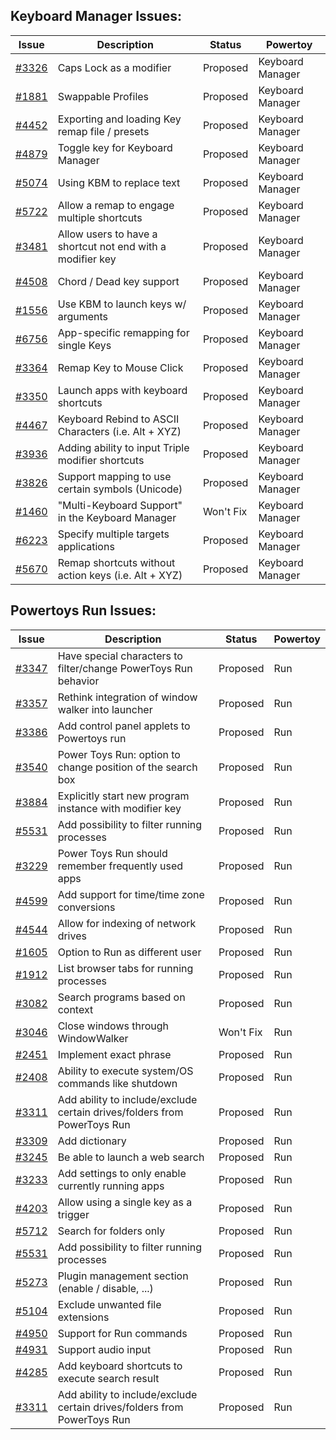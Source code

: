 ## Keyboard Manager Issues:

| Issue | Description | Status | Powertoy |
|---|---|---|---|
| [#3326](https://github.com/microsoft/PowerToys/issues/3326) | Caps Lock as a modifier | Proposed| Keyboard Manager |
| [#1881](https://github.com/microsoft/PowerToys/issues/1881) | Swappable Profiles | Proposed | Keyboard Manager |
| [#4452](https://github.com/microsoft/PowerToys/issues/4452) | Exporting and loading Key remap file / presets | Proposed | Keyboard Manager |
| [#4879](https://github.com/microsoft/PowerToys/issues/4879) | Toggle key for Keyboard Manager | Proposed | Keyboard Manager |
| [#5074](https://github.com/microsoft/PowerToys/issues/5074) | Using KBM to replace text | Proposed | Keyboard Manager |
| [#5722](https://github.com/microsoft/PowerToys/issues/5722) | Allow a remap to engage multiple shortcuts | Proposed | Keyboard Manager |
| [#3481](https://github.com/microsoft/PowerToys/issues/3481) | Allow users to have a shortcut not end with a modifier key | Proposed | Keyboard Manager 
| [#4508](https://github.com/microsoft/PowerToys/issues/4508) | Chord / Dead key support | Proposed | Keyboard Manager |
| [#1556](https://github.com/microsoft/PowerToys/issues/1556) | Use KBM to launch keys w/ arguments | Proposed | Keyboard Manager |
| [#6756](https://github.com/microsoft/PowerToys/issues/6756) | App-specific remapping for single Keys | Proposed | Keyboard Manager |
| [#3364](https://github.com/microsoft/PowerToys/issues/3364) | Remap Key to Mouse Click | Proposed | Keyboard Manager |
| [#3350](https://github.com/microsoft/PowerToys/issues/3350) | Launch apps with keyboard shortcuts | Proposed | Keyboard Manager |
| [#4467](https://github.com/microsoft/PowerToys/issues/4467) | Keyboard Rebind to ASCII Characters (i.e. Alt + XYZ) | Proposed | Keyboard Manager |
| [#3936](https://github.com/microsoft/PowerToys/issues/3936) | Adding ability to input Triple modifier shortcuts | Proposed | Keyboard Manager |
| [#3826](https://github.com/microsoft/PowerToys/issues/3826) | Support mapping to use certain symbols (Unicode)  | Proposed | Keyboard Manager |
| [#1460](https://github.com/microsoft/PowerToys/issues/1460) | "Multi-Keyboard Support" in the Keyboard Manager | Won't Fix | Keyboard Manager |
| [#6223](https://github.com/microsoft/PowerToys/issues/6223) | Specify multiple targets applications | Proposed | Keyboard Manager |
| [#5670](https://github.com/microsoft/PowerToys/issues/5670) | Remap shortcuts without action keys (i.e. Alt + XYZ) | Proposed | Keyboard Manager |

## Powertoys Run Issues:
| Issue | Description | Status | Powertoy |
|---|---|---|---|
| [#3347](https://github.com/microsoft/PowerToys/issues/3347) | Have special characters to filter/change PowerToys Run behavior | Proposed | Run |
| [#3357](https://github.com/microsoft/PowerToys/issues/3357) | Rethink integration of window walker into launcher | Proposed | Run |
| [#3386](https://github.com/microsoft/PowerToys/issues/3386) | Add control panel applets to Powertoys run | Proposed | Run |
| [#3540](https://github.com/microsoft/PowerToys/issues/3540) | Power Toys Run: option to change position of the search box | Proposed | Run |
| [#3884](https://github.com/microsoft/PowerToys/issues/3884) | Explicitly start new program instance with modifier key | Proposed | Run |
| [#5531](https://github.com/microsoft/PowerToys/issues/5531) | Add possibility to filter running processes | Proposed | Run |
| [#3229](https://github.com/microsoft/PowerToys/issues/3229) | Power Toys Run should remember frequently used apps | Proposed | Run |
| [#4599](https://github.com/microsoft/PowerToys/issues/4599) | Add support for time/time zone conversions | Proposed | Run |
| [#4544](https://github.com/microsoft/PowerToys/issues/4544) | Allow for indexing of network drives | Proposed | Run |
| [#1605](https://github.com/microsoft/PowerToys/issues/1605) | Option to Run as different user | Proposed | Run |
| [#1912](https://github.com/microsoft/PowerToys/issues/1912) | List browser tabs for running processes | Proposed | Run |
| [#3082](https://github.com/microsoft/PowerToys/issues/3082) | Search programs based on context | Proposed | Run |
| [#3046](https://github.com/microsoft/PowerToys/issues/3046) | Close windows through WindowWalker | Won't Fix| Run |
| [#2451](https://github.com/microsoft/PowerToys/issues/2451) | Implement exact phrase | Proposed | Run |
| [#2408](https://github.com/microsoft/PowerToys/issues/2408) | Ability to execute system/OS commands like shutdown | Proposed | Run |
| [#3311](https://github.com/microsoft/PowerToys/issues/3311) | Add ability to include/exclude certain drives/folders from PowerToys Run | Proposed | Run 
| [#3309](https://github.com/microsoft/PowerToys/issues/3309) | Add dictionary | Proposed | Run
| [#3245](https://github.com/microsoft/PowerToys/issues/3245) | Be able to launch a web search | Proposed | Run
| [#3233](https://github.com/microsoft/PowerToys/issues/3233) | Add settings to only enable currently running apps | Proposed | Run
| [#4203](https://github.com/microsoft/PowerToys/issues/4203) | Allow using a single key as a trigger | Proposed | Run
| [#5712](https://github.com/microsoft/PowerToys/issues/5712) | Search for folders only | Proposed | Run
| [#5531](https://github.com/microsoft/PowerToys/issues/5531) | Add possibility to filter running processes | Proposed | Run
| [#5273](https://github.com/microsoft/PowerToys/issues/5273) | Plugin management section (enable / disable, ...) | Proposed | Run
| [#5104](https://github.com/microsoft/PowerToys/issues/5104) | Exclude unwanted file extensions | Proposed | Run
| [#4950](https://github.com/microsoft/PowerToys/issues/4950) | Support for Run commands | Proposed | Run
| [#4931](https://github.com/microsoft/PowerToys/issues/4931) | Support audio input | Proposed | Run
| [#4285](https://github.com/microsoft/PowerToys/issues/4285) | Add keyboard shortcuts to execute search result | Proposed | Run
| [#3311](https://github.com/microsoft/PowerToys/issues/3311) | Add ability to include/exclude certain drives/folders from PowerToys Run | Proposed | Run